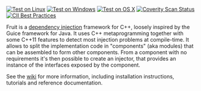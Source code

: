 
[![Test on Linux](https://github.com/google/fruit/actions/workflows/test-on-linux.yml/badge.svg?branch=master)](https://github.com/google/fruit/actions/workflows/test-on-linux.yml)
[![Test on Windows](https://github.com/google/fruit/actions/workflows/test-on-windows.yml/badge.svg?branch=master)](https://github.com/google/fruit/actions/workflows/test-on-windows.yml)
[![Test on OS X](https://github.com/google/fruit/actions/workflows/test-on-osx.yml/badge.svg?branch=master)](https://github.com/google/fruit/actions/workflows/test-on-osx.yml)
[![Coverity Scan Status](https://img.shields.io/coverity/scan/8486.svg?label=Coverity%20scan)](https://scan.coverity.com/projects/google-fruit)
[![CII Best Practices](https://bestpractices.coreinfrastructure.org/projects/1040/badge)](https://bestpractices.coreinfrastructure.org/projects/1040)

Fruit is a [dependency injection](http://en.wikipedia.org/wiki/Dependency_injection) framework for C++, loosely inspired by the Guice framework for Java. It uses C++ metaprogramming together with some C++11 features to detect most injection problems at compile-time.
It allows to split the implementation code in "components" (aka modules) that can be assembled to form other components.
From a component with no requirements it's then possible to create an injector, that provides an instance of the interfaces exposed by the component.

See the [wiki](https://github.com/google/fruit/wiki) for more information, including installation instructions, tutorials and reference documentation.
